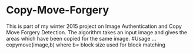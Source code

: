 # Copy-Move-Forgery
This is part of my winter 2015 project on Image Authentication and Copy Move Forgery Detection.
The algorithm takes an input image and gives the areas which have been copied for the same image.
#Usage
... copymove(image,b)
where b= block size used for block matching
